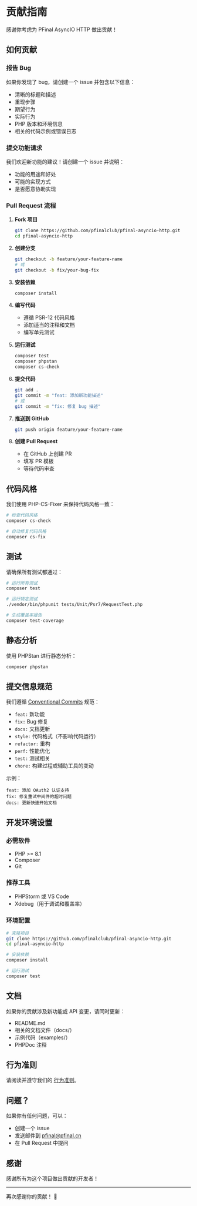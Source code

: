 # 贡献指南

感谢你考虑为 PFinal AsyncIO HTTP 做出贡献！

## 如何贡献

### 报告 Bug

如果你发现了 bug，请创建一个 issue 并包含以下信息：

- 清晰的标题和描述
- 重现步骤
- 期望行为
- 实际行为
- PHP 版本和环境信息
- 相关的代码示例或错误日志

### 提交功能请求

我们欢迎新功能的建议！请创建一个 issue 并说明：

- 功能的用途和好处
- 可能的实现方式
- 是否愿意协助实现

### Pull Request 流程

1. **Fork 项目**
   ```bash
   git clone https://github.com/pfinalclub/pfinal-asyncio-http.git
   cd pfinal-asyncio-http
   ```

2. **创建分支**
   ```bash
   git checkout -b feature/your-feature-name
   # 或
   git checkout -b fix/your-bug-fix
   ```

3. **安装依赖**
   ```bash
   composer install
   ```

4. **编写代码**
   - 遵循 PSR-12 代码风格
   - 添加适当的注释和文档
   - 编写单元测试

5. **运行测试**
   ```bash
   composer test
   composer phpstan
   composer cs-check
   ```

6. **提交代码**
   ```bash
   git add .
   git commit -m "feat: 添加新功能描述"
   # 或
   git commit -m "fix: 修复 bug 描述"
   ```

7. **推送到 GitHub**
   ```bash
   git push origin feature/your-feature-name
   ```

8. **创建 Pull Request**
   - 在 GitHub 上创建 PR
   - 填写 PR 模板
   - 等待代码审查

## 代码风格

我们使用 PHP-CS-Fixer 来保持代码风格一致：

```bash
# 检查代码风格
composer cs-check

# 自动修复代码风格
composer cs-fix
```

## 测试

请确保所有测试都通过：

```bash
# 运行所有测试
composer test

# 运行特定测试
./vendor/bin/phpunit tests/Unit/Psr7/RequestTest.php

# 生成覆盖率报告
composer test-coverage
```

## 静态分析

使用 PHPStan 进行静态分析：

```bash
composer phpstan
```

## 提交信息规范

我们遵循 [Conventional Commits](https://www.conventionalcommits.org/) 规范：

- `feat:` 新功能
- `fix:` Bug 修复
- `docs:` 文档更新
- `style:` 代码格式（不影响代码运行）
- `refactor:` 重构
- `perf:` 性能优化
- `test:` 测试相关
- `chore:` 构建过程或辅助工具的变动

示例：
```
feat: 添加 OAuth2 认证支持
fix: 修复重试中间件的超时问题
docs: 更新快速开始文档
```

## 开发环境设置

### 必需软件

- PHP >= 8.1
- Composer
- Git

### 推荐工具

- PHPStorm 或 VS Code
- Xdebug（用于调试和覆盖率）

### 环境配置

```bash
# 克隆项目
git clone https://github.com/pfinalclub/pfinal-asyncio-http.git
cd pfinal-asyncio-http

# 安装依赖
composer install

# 运行测试
composer test
```

## 文档

如果你的贡献涉及新功能或 API 变更，请同时更新：

- README.md
- 相关的文档文件（docs/）
- 示例代码（examples/）
- PHPDoc 注释

## 行为准则

请阅读并遵守我们的 [行为准则](CODE_OF_CONDUCT.md)。

## 问题？

如果你有任何问题，可以：

- 创建一个 issue
- 发送邮件到 pfinal@pfinal.cn
- 在 Pull Request 中提问

## 感谢

感谢所有为这个项目做出贡献的开发者！

---

再次感谢你的贡献！ 🎉

